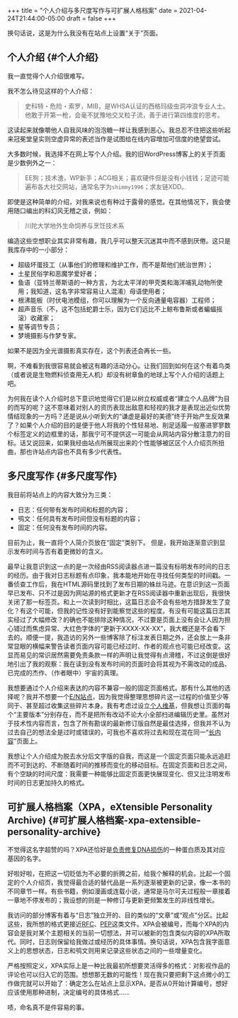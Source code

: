 +++
title = "个人介绍与多尺度写作与可扩展人格档案"
date = 2021-04-24T21:44:00-05:00
draft = false
+++

换句话说，这是为什么我没有在站点上设置“关于”页面。


## 个人介绍 {#个人介绍}

我一直觉得个人介绍很难写。

我不怎么待见这样的个人介绍：

> 史科特・危险・索罗，MIB，是WHSA认证的西格玛级虫洞冲浪专业人士。他敢于开第一枪，会毫不犹豫地交叉粒子流，善于进行第四维度的思考。

这读起来就像嚼他人自我风味的泡泡糖一样让我感到恶心。我总忍不住把这些听起来冠冕堂皇实则空虚异常的表述当作是试图给在线内容增加可信度的绝望尝试。

大多数时候，我选择不在网上写个人介绍。我的旧WordPress博客上的关于页面是少数例外之一：

> EE狗；技术渣，WP新手；ACG相关；喜欢硬件但是没有小钱钱；足迹可能遍布各大社交网站，通常名字为`shimmy1996`；求友链XDD。

即使是这种简单的介绍，对我来说也有种过于露骨的感觉。在其他情况下，我会使用随口编出的科幻风无稽之谈，例如：

> 川陀大学地外生命饲养与烹饪技术系

编造这些空想职业其实非常有趣，我几乎可以整天沉迷其中而不感到厌倦。这只是我库存中的一小部分：

-   超级坏蛋技工（从事他们的修理和维护工作，而不是帮他们统治世界）；
-   土星民俗学和恶魔学爱好者；
-   鱼语（亚特兰蒂斯语的一种方言，为北太平洋的甲壳类和海洋哺乳动物所使用；我知道，这名字非常容易让人混淆）母语使用者；
-   根沸能板（时伏电池模组，你可以理解为一个反向通量电容器）工程师；
-   超声音乐（不，这不包括蛇爵士乐，因为它们远比不上鲸布鲁斯或者蝙蝠摇滚）收藏家；
-   星等调节专员；
-   梦境摄影与作梦专家。

如果不是因为全光谱摄影真实存在，这个列表还会再长一些。

啊，不难看到我很容易就会被这有趣的活动分心。让我们回到如何在这个有着鸟类（或者说是生物燃料侦查用无人机）却没有树章鱼的地球上写个人介绍的话题上吧。

为何我在读个人介绍时总下意识地觉得它们是以树立权威或者“建立个人品牌”为目的而写的呢？这不意味着对别人的资历表现出敌意和轻视的我才是表现出近似优势情结现象的一方吗？还是说从小听到大的“谦虚是最好的美德”终于开始产生反效果了？如果个人介绍的目的是便于他人将我的个性轻易地、削足适履一般塞进寥寥数个标签定义的边框里的话，那我宁可不提供这一可能会从网站内容分散注意力的目标。话又说回来，如果我经由站点所展现出来的个性能够被区区个人介绍页所扭曲，那也许站点内容也不具有多少代表性。


## 多尺度写作 {#多尺度写作}

我目前将站点上的内容大致分为三类：

-   日志：任何带有发布时间和标题的内容；
-   鸮文：任何具有发布时间但没有标题的内容；
-   固定：任何没有发布时间的内容。

目前为止，我一直将个人简介页放在“固定”类别下。 但是，我开始逐渐意识到显示发布时间与否有着更微妙的含义。

最早让我意识到这一点的是一次经由RSS阅读器点进一篇没有标明发布时间的日志的经历。由于我对日志标题有点印象，我本能地开始在寻找任何类型的时间戳。一番侦查工作后，我在HTML源码里找到了发布日期的蛛丝马迹。在意识到这一页面早已发布、只不过是因为网站源的格式更新才在RSS阅读器中重新出现后，我很快关闭了那一标签页。和上一次读到时相比，这篇日志会不会有些地方措辞发生了变化？有这个可能，但我的记性没有好到能察觉这些的程度。有没有可能这篇日志其实经过了大幅修改？的确也不能排除这种情况，不过要是页面上没有会让人因为担心错过而焦虑异常、大红色字体的“更新于XXXX-XX-XX”，我大概还是不会看下去的。顺便一提，我造访的另外一些博客除了标注发表日期之外，还会放上一条非常显眼的横幅来警告读者页面内容可能已经过时、作者的观点也可能已经改变。这显而易见的常识居然需要免责条款一样的声明让我觉得有点滑稽，不过这倒是很好地引出了我的观察：我在读到没有发布时间的页面时会将其视为不需改动的成品、已完成的杰作、（作者眼中）宇宙的真理。

我想要通过个人介绍来表达的内容不兼容一般的固定页面格式。那有什么其他的选择呢？我并不想要一个[E/N站点](https://sawv.org/en.html)，因为我觉得整理思想碎片这一过程的价值至少等同于、甚至超过收集这些碎片本身。我有考虑过设立[个人维基](https://alexschroeder.ch/)，但我想让页面的每个“主要版本”分别存在，而不是把所有改动不论大小全部扫进编辑历史里。虽然对于技术性内容而言，包含了所有勘误的最新修订版自然是最佳选择，但我并不认为过去自己的想法全是过时或错误的，可我也不喜欢将过去和现在混在同一“[长内容](https://www.gwern.net/About#long-content)”页面上。

我想让个人介绍成为脱去水分后文字版的自我，而这是一个固定页面只能永远追赶而不可到达的、不断随着时间的推移而变化的移动目标。在固定页面和日志之间，有个空缺的时间尺度：我需要一种能够比固定页面更快展现变化、但又比注明发布时间的日志更加持久的格式。


## 可扩展人格档案（XPA，eXtensible Personality Archive) {#可扩展人格档案-xpa-extensible-personality-archive}

不觉得这名字超赞的吗？XPA还恰好是[负责修复DNA损伤](https://en.wikipedia.org/wiki/XPA#Function)的一种蛋白质及其对应基因的名字。

好啦好啦，在把这一切贬低为不必要的折腾之前，给我个解释的机会。比起一个固定的个人介绍页，我觉得最合适的替代品是一系列逐渐被更新的记录，像一本书的不同章节一样。有些书籍，例如漫画或连载小说，通常是马尔可夫过程般一章接着一章地不停发布的；我设想的则是一种修订与更新更频繁发生的非线性增长。

我访问的部分博客有着与“日志”独立开的、目的类似的“文章”或“观点”分区。比起这些，我所想的格式更接近[RFC](https://www.ietf.org/standards/rfcs/)、[PEP](https://www.python.org/dev/peps/)这类文件。XPA会被编号，而每个XPA的内容会是我对某个主题相关的当前一切想法，并可以被新的包含类似内容的XPA所取代。同时，日志则保留给我做过或经历的具体事情。换句话说，XPA包含我字面意义上的思想状态，日志和鸮文则用来记录这些状态之间的一些增量变化。

严格按照定义，XPA实际上是一种比我最初所想要灵活得多的格式：对影视作品的评论也可以归入它的范围。想想那无数的可能性！现在我只要把剩下这点微小的工作做完就可以开始了：确定怎么在站点上显示XPA，是否从0开始计算编号，想好应该使用那种进制，决定编号的具体格式……

啧，命名真不是件容易的事。
